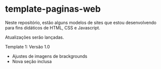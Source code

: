 # template-paginas-web

Neste repositório, estão alguns modelos de sites que estou desenvolvendo para fins didáticos de HTML, CSS e Javascript.

Atualizações serão lançadas.

Template 1: Versão 1.0
- Ajustes de imagens de brackgrounds
- Nova seção inclusa
